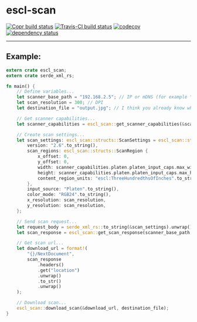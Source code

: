 # escl-scan

[![Copr build status](https://copr.fedorainfracloud.org/coprs/elxreno/escl-scan/package/escl-scan/status_image/last_build.png)](https://copr.fedorainfracloud.org/coprs/elxreno/escl-scan)
[![Travis-CI build status](https://travis-ci.com/ElXreno/escl-scan.svg?branch=master)](https://travis-ci.com/ElXreno/escl-scan)
[![codecov](https://codecov.io/gh/ElXreno/escl-scan/branch/master/graph/badge.svg)](https://codecov.io/gh/ElXreno/escl-scan)
[![dependency status](https://deps.rs/repo/github/elxreno/escl-scan/status.svg)](https://deps.rs/repo/github/elxreno/escl-scan)

---

## Example:
```rust
extern crate escl_scan;
extern crate serde_xml_rs;

fn main() {
    // Define variables...
    let scanner_base_path = "192.168.2.5"; // IP or mDNS (for example "Printer.local." to printer
    let scan_resolution = 300; // DPI
    let destination_file = "output.jpg"; // I think you already know what it is for

    // Get scanner capabilities...
    let scanner_capabilities = escl_scan::get_scanner_capabilities(&scanner_base_path);

    // Create scan settings...
    let scan_settings: escl_scan::structs::ScanSettings = escl_scan::structs::ScanSettings {
        version: "2.6".to_string(),
        scan_regions: escl_scan::structs::ScanRegion {
            x_offset: 0,
            y_offset: 0,
            width: scanner_capabilities.platen.platen_input_caps.max_width,
            height: scanner_capabilities.platen.platen_input_caps.max_height,
            content_region_units: "escl:ThreeHundredthsOfInches".to_string(),
        },
        input_source: "Platen".to_string(),
        color_mode: "RGB24".to_string(),
        x_resolution: scan_resolution,
        y_resolution: scan_resolution,
    };

    // Send scan request...
    let request_body = serde_xml_rs::to_string(&scan_settings).unwrap();
    let scan_response = escl_scan::get_scan_response(scanner_base_path, request_body);

    // Get scan url...
    let download_url = format!(
        "{}/NextDocument",
        scan_response
            .headers()
            .get("location")
            .unwrap()
            .to_str()
            .unwrap()
    );

    // Download scan...
    escl_scan::download_scan(&download_url, destination_file);
}
```
